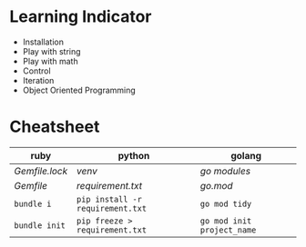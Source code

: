 # Learning Indicator

- Installation
- Play with string
- Play with math
- Control
- Iteration
- Object Oriented Programming



# Cheatsheet

| ruby | python | golang |
|------|--------|-------|
| _Gemfile.lock_ | _venv_ | _go modules_ |
| _Gemfile_ | _requirement.txt_ | _go.mod_ |
|  `bundle i` | `pip install -r requirement.txt` | `go mod tidy` |
| `bundle init` | `pip freeze > requirement.txt` | `go mod init project_name` |

